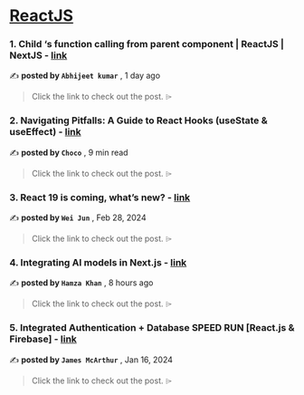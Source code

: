 
<h1><a href=https://medium.com/tag/reactjs/recommended target="_blank" rel="noopener noreferrer">ReactJS</a></h1>
<h3>1. Child ‘s function calling from parent component  | ReactJS | NextJS - <a href=https://medium.com/@cleverzone/child-s-function-calling-from-parent-component-reactjs-nextjs-cc6fa415ca63?source=tag_recommended_feed---------0-84----------reactjs----------b6803124_062c_4eb0_bc13_ef939a2e1bac------- target="_blank" rel="noopener noreferrer">link</a></h3>

✍️ **posted by `Abhijeet kumar`** <date> , 1 day ago</date>

<blockquote>Click the link to check out the post. ⌲</blockquote>

<h3>2. Navigating Pitfalls: A Guide to React Hooks (useState & useEffect) - <a href=https://medium.com/@Choco23/navigating-pitfalls-a-guide-to-react-hooks-usestate-useeffect-2aa2d1eca746?source=tag_recommended_feed---------1-107----------reactjs----------b6803124_062c_4eb0_bc13_ef939a2e1bac------- target="_blank" rel="noopener noreferrer">link</a></h3>

✍️ **posted by `Choco`** <date> , 9 min read</date>

<blockquote>Click the link to check out the post. ⌲</blockquote>

<h3>3. React 19 is coming, what’s new? - <a href=https://medium.com/stackademic/react-19-is-coming-whats-new-79e2d4b948e4?source=tag_recommended_feed---------2-85----------reactjs----------b6803124_062c_4eb0_bc13_ef939a2e1bac------- target="_blank" rel="noopener noreferrer">link</a></h3>

✍️ **posted by `Wei Jun`** <date> , Feb 28, 2024</date>

<blockquote>Click the link to check out the post. ⌲</blockquote>

<h3>4. Integrating AI models in Next.js - <a href=https://medium.com/@hkhantanoli/integrating-ai-models-in-next-js-dee6f11d44e7?source=tag_recommended_feed---------3-84----------reactjs----------b6803124_062c_4eb0_bc13_ef939a2e1bac------- target="_blank" rel="noopener noreferrer">link</a></h3>

✍️ **posted by `Hamza Khan`** <date> , 8 hours ago</date>

<blockquote>Click the link to check out the post. ⌲</blockquote>

<h3>5. Integrated Authentication + Database SPEED RUN [React.js & Firebase] - <a href=https://medium.com/dev-genius/integrated-authentication-database-speed-run-react-js-firebase-39f577d28666?source=tag_recommended_feed---------4-107----------reactjs----------b6803124_062c_4eb0_bc13_ef939a2e1bac------- target="_blank" rel="noopener noreferrer">link</a></h3>

✍️ **posted by `James McArthur`** <date> , Jan 16, 2024</date>

<blockquote>Click the link to check out the post. ⌲</blockquote>


